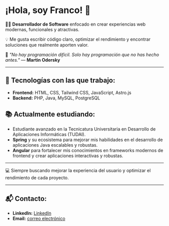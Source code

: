 # ¡Hola, soy Franco! 👋

👨‍💻 **Desarrollador de Software** enfocado en crear experiencias web modernas, funcionales y atractivas.

💡 Me gusta escribir código claro, optimizar el rendimiento y encontrar soluciones que realmente aporten valor.

🧠 *"No hay programación difícil. Solo hay programación que no has hecho antes."* — **Martin Odersky**

---

## 🚀 Tecnologías con las que trabajo:

- **Frontend:** HTML, CSS, Tailwind CSS, JavaScript, Astro.js
- **Backend:** PHP, Java, MySQL, PostgreSQL

 ## 📚 Actualmente estudiando:
- Estudiante avanzado en la Tecnicatura Universitaria en Desarrollo de Aplicaciones Informáticas (TUDAI).
- **Spring** y su ecosistema para mejorar mis habilidades en el desarrollo de aplicaciones Java escalables y robustas.
- **Angular** para fortalecer mis conocimientos en frameworks modernos de frontend y crear aplicaciones interactivas y robustas.

---

💻 Siempre buscando mejorar la experiencia del usuario y optimizar el rendimiento de cada proyecto.

---

## 📬 **Contacto:**

- **LinkedIn:** [LinkedIn](https://www.linkedin.com/in/franco-leguiza-776a4223a/)  
- **Email:** [correo electrónico](mailto:francoleguiza002@gmail.com)



